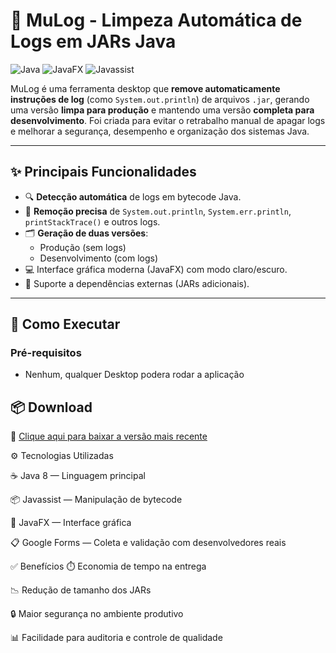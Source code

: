 # 🧹 MuLog - Limpeza Automática de Logs em JARs Java

![Java](https://img.shields.io/badge/Java-8+-red?logo=java)
![JavaFX](https://img.shields.io/badge/JavaFX-UI-blue)
![Javassist](https://img.shields.io/badge/Javassist-Bytecode%20Editing-lightgrey)

MuLog é uma ferramenta desktop que **remove automaticamente instruções de log** (como `System.out.println`) de arquivos `.jar`, gerando uma versão **limpa para produção** e mantendo uma versão **completa para desenvolvimento**. Foi criada para evitar o retrabalho manual de apagar logs e melhorar a segurança, desempenho e organização dos sistemas Java.

---

## ✨ Principais Funcionalidades

- 🔍 **Detecção automática** de logs em bytecode Java.
- 🧼 **Remoção precisa** de `System.out.println`, `System.err.println`, `printStackTrace()` e outros logs.
- 🗂️ **Geração de duas versões**:
  - Produção (sem logs)
  - Desenvolvimento (com logs)
- 💻 Interface gráfica moderna (JavaFX) com modo claro/escuro.
- 📁 Suporte a dependências externas (JARs adicionais).

---


## 🚀 Como Executar

### Pré-requisitos

- Nenhum, qualquer Desktop podera rodar a aplicação
  
## 📦 Download

🔽 [Clique aqui para baixar a versão mais recente](https://github.com/ViniciusEdvaldo/MuLog/releases/tag/1.0)


⚙️ Tecnologias Utilizadas

☕ Java 8 — Linguagem principal

📦 Javassist — Manipulação de bytecode

🎨 JavaFX — Interface gráfica

📋 Google Forms — Coleta e validação com desenvolvedores reais

✅ Benefícios
⏱️ Economia de tempo na entrega

📉 Redução de tamanho dos JARs

🔒 Maior segurança no ambiente produtivo

📊 Facilidade para auditoria e controle de qualidade

